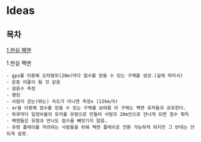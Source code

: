 # Ideas

## 목차

[1.현실 팩맨](#pac_man)

1.현실 팩맨<a id="pac_man"></a>

    - gps를 이용해 오차범위(20m)마다 점수를 얻을 수 있는 구체를 생성.(길에 따라서)
    - 운동 어플이 될 것 같음
    - 걸음수 측정
    - 랭킹
    - 사람이 걷는(뛰는) 속도가 아니면 측정x (12km/h)
    - ar을 이용해 점수를 얻을 수 있는 구체를 보여줌 이 구체는 팩맨 유저들과 공유한다.
    - 하루마다 일정비율의 유저를 유령으로 만들어 사랑과 20m안으로 만나게 되면 점수 획득
    - 팩맨들은 유령과 만나도 점수를 빼앗기지 않음.
    - 유령 플레이를 꺼려하는 사람들을 위해 팩맨 플레이로 전환 가능하게 하지만 그 반대는 안되게 설정.
